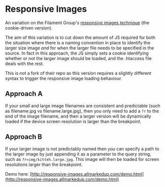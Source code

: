 Responsive Images
==================

An variation on the Filament Group's [responsive images technique](https://github.com/filamentgroup/Responsive-Images) (the cookie-driven version).

The aim of this variation is to cut down the amount of JS required for both the situation where there is a naming convention in place to identify the larger size image *and* for when the larger file needs to be specified in the source. In fact in this approach, the JS simply sets a cookie identifying whether or not the larger image should be loaded, and the .htaccess file deals with the rest.

This is not a fork of their repo as this version requires a slightly different syntax to trigger the responsive image loading behaviour.

## Approach A
	
If your small and large image filenames are consistent and predictable (such as filename.jpg vs filename.large.jpg), then you only need to add a `?r` to the end of the image filename, and then a larger version will be dynamically loaded if the device screen resolution is larger than the breakpoint.

## Approach B

If your larger image is not predictably named then you can specify a path to the larger image by just appending it as a parameter to the query string, such as `?r=img/kitteh.large.jpg`. This image will then be loaded for screen resolutions larger than the breakpoint.

Demo here: [http://responsive-images.allmarkedup.com/demo.html](http://responsive-images.allmarkedup.com/demo.html)